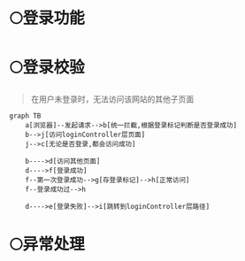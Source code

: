 # 🌕登录功能


# 🌕登录校验
>在用户未登录时，无法访问该网站的其他子页面

```mermaid
graph TB
	a[浏览器]--发起请求-->b[统一拦截,根据登录标记判断是否登录成功]
	b-->j[访问loginController层页面]
	j-->c[无论是否登录,都会访问成功]
	
	b---->d[访问其他页面]
	d---->f[登录成功]
	f--第一次登录成功-->g[存登录标记]-->h[正常访问]
	f--登录成功过-->h

	d---->e[登录失败]-->i[跳转到loginController层路径]
```
# 🌕异常处理


